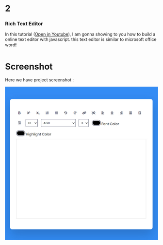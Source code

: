 #  2

### Rich Text Editor
In this tutorial ([Open in Youtube](https://youtu.be/gRyvG7PZ4m0)),  I am gonna showing to you how to build a online text editor with javascript. this text editor is similar to microsoft office word❗️

# Screenshot
Here we have project screenshot :

![screenshot](screenshot.jpg)
